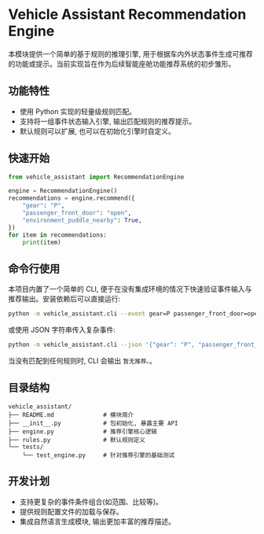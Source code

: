 # Vehicle Assistant Recommendation Engine

本模块提供一个简单的基于规则的推理引擎, 用于根据车内外状态事件生成可推荐的功能或提示。当前实现旨在作为后续智能座舱功能推荐系统的初步雏形。

## 功能特性
- 使用 Python 实现的轻量级规则匹配。
- 支持将一组事件状态输入引擎, 输出匹配规则的推荐提示。
- 默认规则可以扩展, 也可以在初始化引擎时自定义。

## 快速开始
```python
from vehicle_assistant import RecommendationEngine

engine = RecommendationEngine()
recommendations = engine.recommend({
    "gear": "P",
    "passenger_front_door": "open",
    "environment_puddle_nearby": True,
})
for item in recommendations:
    print(item)
```

## 命令行使用

本项目内置了一个简单的 CLI, 便于在没有集成环境的情况下快速验证事件输入与推荐输出。安装依赖后可以直接运行:

```bash
python -m vehicle_assistant.cli --event gear=P passenger_front_door=open environment_puddle_nearby=true
```

或使用 JSON 字符串传入复杂事件:

```bash
python -m vehicle_assistant.cli --json '{"gear": "P", "passenger_front_door": "opening", "environment_puddle_nearby": true}'
```

当没有匹配到任何规则时, CLI 会输出 `暂无推荐。`。

## 目录结构
```
vehicle_assistant/
├── README.md              # 模块简介
├── __init__.py            # 包初始化, 暴露主要 API
├── engine.py              # 推荐引擎核心逻辑
├── rules.py               # 默认规则定义
└── tests/
    └── test_engine.py     # 针对推荐引擎的基础测试
```

## 开发计划
- 支持更复杂的事件条件组合(如范围、比较等)。
- 提供规则配置文件的加载与保存。
- 集成自然语言生成模块, 输出更加丰富的推荐描述。
```

